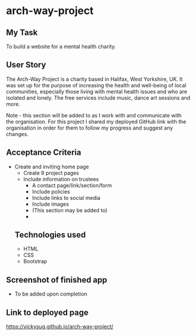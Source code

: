 # arch-way-project
 

## My Task

To build a website for a mental health charity. 

## User Story

The Arch-Way Project is a charity based in Halifax, West Yorkshire, UK. It was set up for the purpose of increasing the health and well-being of local communities, especially those living with mental health issues and who are isolated and lonely. The free services include music, dance art sessions and more. 

Note - this section will be added to as I work with and communicate with the organisation. For this project I shared my deployed GitHub link with the organisation in order for them to follow my progress and suggest any changes. 

## Acceptance Criteria

* Create and inviting home page
  * Create 9 project pages
  * Include information on trustees
    * A contact page/link/section/form
    * Include policies
    * Include links to social media
    * Include images
    * (This section may be added to)
    * 
   ## Technologies used
   * HTML
   * CSS
   * Bootstrap

## Screenshot of finished app
- To be added upon completion 

## Link to deployed page

https://vickysug.github.io/arch-way-project/

